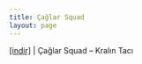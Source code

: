 ```yaml
---
title: Çağlar Squad
layout: page
---
```


<a href="https://cloud.mail.ru/public/0392f198cc9e/Caglar%20Squad%20-%20Kral%C4%B1n%20Tac%C4%B1" target="_blank">[indir]</a>   |   Çağlar Squad &#8211; Kralın Tacı